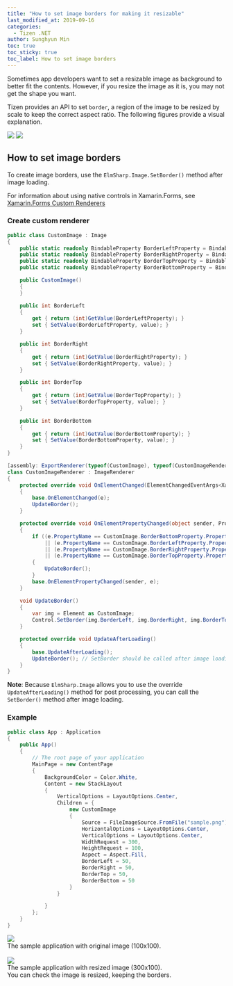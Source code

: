 ```yaml
---
title: "How to set image borders for making it resizable"
last_modified_at: 2019-09-16
categories:
  - Tizen .NET
author: Sunghyun Min
toc: true
toc_sticky: true
toc_label: How to set image borders
---
```


Sometimes app developers want to set a resizable image as background to better fit the contents. However, if you resize the image as it is, you may not get the shape you want.<br/>

Tizen provides an API to set `border`, a region of the image to be resized by scale to keep the correct aspect ratio. The following figures provide a visual explanation.

![][img1]
![][img2]


## How to set image borders

To create image borders, use the `ElmSharp.Image.SetBorder()` method after image loading.<br/>

For information about using native controls in Xamarin.Forms, see [Xamarin.Forms Custom Renderers](https://docs.microsoft.com/en-us/xamarin/xamarin-forms/app-fundamentals/custom-renderer/)<br/>

### Create custom renderer

```c#
public class CustomImage : Image
{
    public static readonly BindableProperty BorderLeftProperty = BindableProperty.Create("BorderLeft", typeof(int), typeof(CustomImage), default(int));
    public static readonly BindableProperty BorderRightProperty = BindableProperty.Create("BorderRight", typeof(int), typeof(CustomImage), default(int));
    public static readonly BindableProperty BorderTopProperty = BindableProperty.Create("BorderTop", typeof(int), typeof(CustomImage), default(int));
    public static readonly BindableProperty BorderBottomProperty = BindableProperty.Create("BorderBottom", typeof(int), typeof(CustomImage), default(int));

    public CustomImage()
    {
    }

    public int BorderLeft
    {
        get { return (int)GetValue(BorderLeftProperty); }
        set { SetValue(BorderLeftProperty, value); }
    }

    public int BorderRight
    {
        get { return (int)GetValue(BorderRightProperty); }
        set { SetValue(BorderRightProperty, value); }
    }

    public int BorderTop
    {
        get { return (int)GetValue(BorderTopProperty); }
        set { SetValue(BorderTopProperty, value); }
    }

    public int BorderBottom
    {
        get { return (int)GetValue(BorderBottomProperty); }
        set { SetValue(BorderBottomProperty, value); }
    }
}
```

```c#
[assembly: ExportRenderer(typeof(CustomImage), typeof(CustomImageRenderer))]
class CustomImageRenderer : ImageRenderer
{
    protected override void OnElementChanged(ElementChangedEventArgs<Xamarin.Forms.Image> e)
    {
        base.OnElementChanged(e);
        UpdateBorder();
    }

    protected override void OnElementPropertyChanged(object sender, PropertyChangedEventArgs e)
    {
        if ((e.PropertyName == CustomImage.BorderBottomProperty.PropertyName)
            || (e.PropertyName == CustomImage.BorderLeftProperty.PropertyName)
            || (e.PropertyName == CustomImage.BorderRightProperty.PropertyName)
            || (e.PropertyName == CustomImage.BorderTopProperty.PropertyName))
        {
            UpdateBorder();
        }
        base.OnElementPropertyChanged(sender, e);
    }

    void UpdateBorder()
    {
        var img = Element as CustomImage;
        Control.SetBorder(img.BorderLeft, img.BorderRight, img.BorderTop, img.BorderBottom);
    }

    protected override void UpdateAfterLoading()
    {
        base.UpdateAfterLoading();
        UpdateBorder(); // SetBorder should be called after image loading
    }
}
```
<strong>Note</strong>: Because `ElmSharp.Image` allows you to use the override `UpdateAfterLoading()` method for post processing, you can call the `SetBorder()` method after image loading.

### Example

```c#
public class App : Application
{
    public App()
    {
        // The root page of your application
        MainPage = new ContentPage
        {
            BackgroundColor = Color.White,
            Content = new StackLayout
            {
                VerticalOptions = LayoutOptions.Center,
                Children = {
                    new CustomImage
                    {
                        Source = FileImageSource.FromFile("sample.png"),
                        HorizontalOptions = LayoutOptions.Center,
                        VerticalOptions = LayoutOptions.Center,
                        WidthRequest = 300,
                        HeightRequest = 100,
                        Aspect = Aspect.Fill,
                        BorderLeft = 50,
                        BorderRight = 50,
                        BorderTop = 50,
                        BorderBottom = 50
                    }
                }

            }
        };
    }
}
```

![][img3]<br/>
The sample application with original image (100x100).<br/><br/>
![][img5]<br/>
The sample application with resized image (300x100).<br/>
You can check the image is resized, keeping the borders.<br/>

[img1]: {{site.url}}{{site.baseurl}}/assets/images/posts/how-to-set-image-borders/image-borders.png
[img2]: {{site.url}}{{site.baseurl}}/assets/images/posts/how-to-set-image-borders/border-effect.png
[img3]: {{site.url}}{{site.baseurl}}/assets/images/posts/how-to-set-image-borders/sample-origin.png
[img4]: {{site.url}}{{site.baseurl}}/assets/images/posts/how-to-set-image-borders/sample-before.png
[img5]: {{site.url}}{{site.baseurl}}/assets/images/posts/how-to-set-image-borders/sample-after.png
